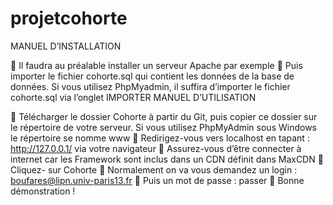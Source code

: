 # projetcohorte

MANUEL D’INSTALLATION

	Il faudra au préalable installer un serveur Apache par exemple
	Puis importer le fichier cohorte.sql qui contient les données de la base de données. Si vous utilisez PhpMyadmin, il suffira d’importer le fichier cohorte.sql via l’onglet IMPORTER
MANUEL D’UTILISATION


	Télécharger le dossier Cohorte à partir du Git, puis copier ce dossier sur le répertoire de votre serveur. Si vous utilisez PhpMyAdmin sous Windows le répertoire se nomme www
	Redirigez-vous vers localhost en tapant : http://127.0.0.1/ via votre navigateur
	Assurez-vous d’être connecter à internet car les Framework sont inclus dans un CDN définit dans MaxCDN
	Cliquez- sur Cohorte
	Normalement on va vous demandez un login : boufares@lipn.univ-paris13.fr
	Puis un mot de passe : passer
	Bonne démonstration !	
	

